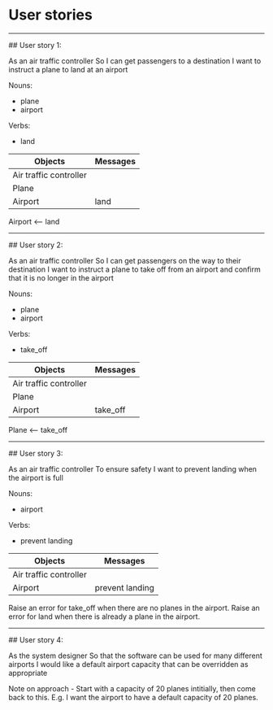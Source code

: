 # User stories

----------------------------------------------------

## User story 1:

As an air traffic controller 
So I can get passengers to a destination 
I want to instruct a plane to land at an airport

Nouns:
- plane
- airport

Verbs:
- land

| Objects  | Messages        |
| -------- | --------------- |
| Air traffic controller | |
| Plane | |
| Airport | land |

Airport <-- land

----------------------------------------------------

## User story 2:

As an air traffic controller 
So I can get passengers on the way to their destination 
I want to instruct a plane to take off from an airport and confirm that it is no longer in the airport

Nouns:
- plane
- airport

Verbs:
- take_off

| Objects  | Messages        |
| -------- | --------------- |
| Air traffic controller | |
| Plane | |
| Airport | take_off |

Plane <-- take_off

----------------------------------------------------

## User story 3:

As an air traffic controller 
To ensure safety 
I want to prevent landing when the airport is full

Nouns:
- airport

Verbs:
- prevent landing

| Objects  | Messages        |
| -------- | --------------- |
| Air traffic controller | |
| Airport | prevent landing |

Raise an error for take_off when there are no planes in the airport.
Raise an error for land when there is already a plane in the airport.

----------------------------------------------------

## User story 4:

As the system designer
So that the software can be used for many different airports
I would like a default airport capacity that can be overridden as appropriate

Note on approach - Start with a capacity of 20 planes intitially, then come back to this. E.g. I want the airport to have a default capacity of 20 planes.